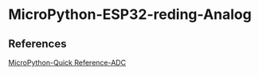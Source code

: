 # MicroPython-ESP32-reding-Analog
## References
[MicroPython-Quick Reference-ADC](https://docs.micropython.org/en/latest/esp32/quickref.html#adc-analog-to-digital-conversion)
